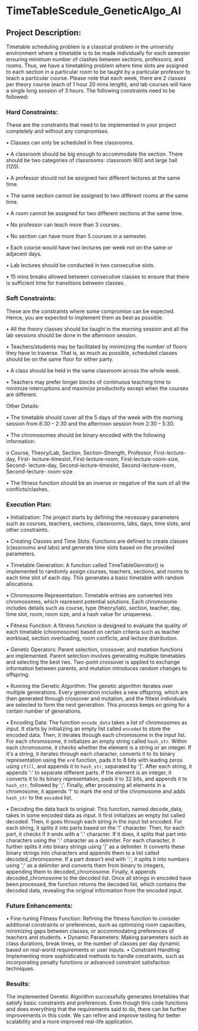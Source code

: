 # TimeTableScedule_GeneticAlgo_AI
## Project Description:
Timetable scheduling problem is a classical problem in the university environment where a
timetable is to be made individually for each semester ensuring minimum number of clashes
between sections, professors, and rooms. Thus, we have a timetabling problem where time slots
are assigned to each section in a particular room to be taught by a particular professor to teach
a particular course.
Please note that each week, there are 2 classes per theory course (each of 1 hour 20 mins
length), and lab courses will have a single long session of 3 hours.
The following constraints need to be followed:
### Hard Constraints:
These are the constraints that need to be implemented in your project completely and without
any compromises.

• Classes can only be scheduled in free classrooms.

• A classroom should be big enough to accommodate the section. There should be two
categories of classrooms: classroom (60) and large hall (120).

• A professor should not be assigned two different lectures at the same time.

• The same section cannot be assigned to two different rooms at the same time.

• A room cannot be assigned for two different sections at the same time.

• No professor can teach more than 3 courses.

• No section can have more than 5 courses in a semester.

• Each course would have two lectures per week not on the same or adjacent days.

• Lab lectures should be conducted in two consecutive slots.

• 15 mins breaks allowed between consecutive classes to ensure that there is sufficient
time for transitions between classes.

### Soft Constraints:

These are the constraints where some compromise can be expected. Hence, you are expected
to implement them as best as possible.

• All the theory classes should be taught in the morning session and all the lab sessions
should be done in the afternoon session.

• Teachers/students may be facilitated by minimizing the number of floors they have to
traverse. That is, as much as possible, scheduled classes should be on the same floor for
either party.

• A class should be held in the same classroom across the whole week.

• Teachers may prefer longer blocks of continuous teaching time to minimize
interruptions and maximize productivity except when the courses are different.

Other Details:

• The timetable should cover all the 5 days of the week with the morning session from
8:30 – 2:30 and the afternoon session from 2:30 – 5:30.

• The chromosomes should be binary encoded with the following information:

o Course, Theory/Lab, Section, Section-Strength, Professor, First-lecture-day,
First- lecture-timeslot, First-lecture-room, First-lecture-room-size, Second-
lecture-day, Second-lecture-timeslot, Second-lecture-room, Second-lecture-
room-size

• The fitness function should be an inverse or negative of the sum of all the
conflicts/clashes.

### Execution Plan:

•	Initialization: The project starts by defining the necessary parameters such as courses, teachers, sections, classrooms, labs, days, time slots, and other constraints.

•	Creating Classes and Time Slots: Functions are defined to create classes (classrooms and labs) and generate time slots based on the provided parameters.

•	Timetable Generation: A function called TimeTableGenrator() is implemented to randomly assign courses, teachers, sections, and rooms to each time slot of each day. This generates a basic timetable with random allocations.

•	Chromosome Representation: Timetable entries are converted into chromosomes, which represent potential solutions. Each chromosome includes details such as course, type (theory/lab), section, teacher, day, time slot, room, room size, and a hash value for uniqueness.

•	Fitness Function: A fitness function is designed to evaluate the quality of each timetable (chromosome) based on certain criteria such as teacher workload, section overloading, room conflicts, and lecture distribution.

•	Genetic Operators: Parent selection, crossover, and mutation functions are implemented. Parent selection involves generating multiple timetables and selecting the best two. Two-point crossover is applied to exchange information between parents, and mutation introduces random changes to offspring.

•	Running the Genetic Algorithm: The genetic algorithm iterates over multiple generations. Every generation includes a new offspring, which are then generated through crossover and mutation, and the fittest individuals are selected to form the next generation. This process keeps on going for a certain number of generations.

•	Encoding Data: The function `encode_data` takes a list of chromosomes as input. It starts by initializing an empty list called `encoded` to store the encoded data. Then, it iterates through each chromosome in the input list. For each chromosome, it initializes an empty string called `hash_str`. Within each chromosome, it checks whether the element is a string or an integer. If it's a string, it iterates through each character, converts it to its binary representation using the `ord` function, pads it to 8 bits with leading zeros using `zfill`, and appends it to `hash_str`, separated by '|'. After each string, it appends ':' to separate different parts. If the element is an integer, it converts it to its binary representation, pads it to 32 bits, and appends it to `hash_str`, followed by ';'. Finally, after processing all elements in a chromosome, it appends '!' to mark the end of the chromosome and adds `hash_str` to the `encoded` list.

•	Decoding the data back to original: This function, named decode_data, takes in some encoded data as input. It first initializes an empty list called decoded. Then, it goes through each string in the input list encoded. For each string, it splits it into parts based on the '!' character. Then, for each part, it checks if it ends with a ':' character. If it does, it splits that part into characters using the ':' character as a delimiter. For each character, it further splits it into binary strings using '|' as a delimiter. It converts these binary strings into characters and appends them to a list called decoded_chromosome. If a part doesn't end with ':', it splits it into numbers using ';' as a delimiter and converts them from binary to integers, appending them to decoded_chromosome. Finally, it appends decoded_chromosome to the decoded list. Once all strings in encoded have been processed, the function returns the decoded list, which contains the decoded data, revealing the original information from the encoded input.


### Future Enhancements:
•	Fine-tuning Fitness Function: Refining the fitness function to consider additional constraints or preferences, such as optimizing room capacities, minimizing gaps between classes, or accommodating preferences of teachers and students.
•	Dynamic Parameters: Making parameters such as class durations, break times, or the number of classes per day dynamic based on real-world requirements or user inputs.
•	Constraint Handling: Implementing more sophisticated methods to handle constraints, such as incorporating penalty functions or advanced constraint satisfaction techniques.

### Results:
The implemented Genetic Algorithm successfully generates timetables that satisfy basic constraints and preferences. Even though this code functions and does everything that the requirements said to do, there can be further improvements in this code. We can refine and improve testing for better scalability and a more improved real-life application.

